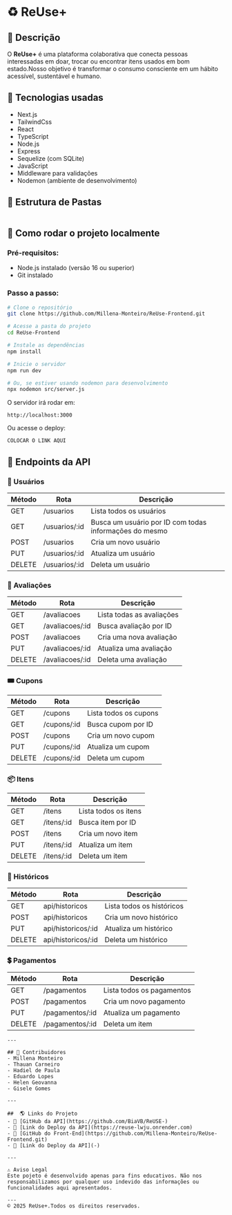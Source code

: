 # ♻️ ReUse+

## 📜 Descrição
O **ReUse+** é uma plataforma colaborativa que conecta pessoas interessadas em doar, trocar ou encontrar itens usados em bom estado.Nosso objetivo é transformar o consumo consciente em um hábito acessível, sustentável e humano.

## 🚀 Tecnologias usadas
- Next.js
- TailwindCss
- React
- TypeScript
- Node.js
- Express
- Sequelize (com SQLite)
- JavaScript
- Middleware para validações
- Nodemon (ambiente de desenvolvimento)



## 📁 Estrutura de Pastas
```

```

## 🔧 Como rodar o projeto localmente
### Pré-requisitos:
- Node.js instalado (versão 16 ou superior)
- Git instalado

### Passo a passo:
```bash
# Clone o repositório
git clone https://github.com/Millena-Monteiro/ReUse-Frontend.git

# Acesse a pasta do projeto
cd ReUse-Frontend

# Instale as dependências
npm install

# Inicie o servidor
npm run dev 

# Ou, se estiver usando nodemon para desenvolvimento
npx nodemon src/server.js
```

O servidor irá rodar em:
```
http://localhost:3000
```
Ou acesse o deploy:
```
COLOCAR O LINK AQUI
```

## 🔗 Endpoints da API

### 👤 Usuários
| Método | Rota                                | Descrição                              |
|--------|--------------------------------------|-----------------------------------------|
| GET    | /usuarios                            | Lista todos os usuários                 |
| GET    | /usuarios/:id                        | Busca um usuário por ID com todas informações do mesmo                |
| POST   | /usuarios                             | Cria um novo usuário                    |
| PUT    | /usuarios/:id                         | Atualiza um usuário                     |
| DELETE | /usuarios/:id                         | Deleta um usuário                       |

### 📝 Avaliações
| Método | Rota | Descrição |
|--------|------|-----------|
| GET | /avaliacoes | Lista todas as avaliações |
| GET | /avaliacoes/:id | Busca avaliação por ID |
| POST | /avaliacoes | Cria uma nova avaliação |
| PUT | /avaliacoes/:id | Atualiza uma avaliação |
| DELETE | /avaliacoes/:id | Deleta uma avaliação |

### 🎟️ Cupons
| Método | Rota | Descrição |
|--------|------|-----------|
| GET | /cupons | Lista todos os cupons |
| GET | /cupons/:id | Busca cupom por ID |
| POST | /cupons | Cria um novo cupom |
| PUT | /cupons/:id | Atualiza um cupom |
| DELETE | /cupons/:id | Deleta um cupom |

### 📦 Itens
| Método | Rota | Descrição |
|--------|------|-----------|
| GET | /itens | Lista todos os itens |
| GET | /itens/:id | Busca item por ID |
| POST | /itens | Cria um novo item |
| PUT | /itens/:id | Atualiza um item |
| DELETE | /itens/:id | Deleta um item |

### 📜 Históricos
| Método | Rota | Descrição |
|--------|------|-----------|
| GET | api/historicos | Lista todos os históricos |
| POST | api/historicos | Cria um novo histórico |
| PUT | api/historicos/:id | Atualiza um histórico |
| DELETE | api/historicos/:id | Deleta um histórico |

###  💲 Pagamentos
| Método | Rota | Descrição |
|--------|------|-----------|
| GET | /pagamentos | Lista todos os pagamentos |
| POST | /pagamentos | Cria um novo pagamento |
| PUT | /pagamentos/:id | Atualiza um pagamento |
| DELETE | /pagamentos/:id | Deleta um item |

```
---

## 👥 Contribuidores
- Millena Monteiro
- Thauan Carneiro
- Hadiel de Paula
- Eduardo Lopes
- Helen Geovanna
- Gisele Gomes

---

##  🌎 Links do Projeto
- 🔗 [GitHub da API](https://github.com/BiaVB/ReUSE-)
- 🔗 [Link do Deploy da API](https://reuse-lwju.onrender.com)
- 🔗 [GitHub do Front-End](https://github.com/Millena-Monteiro/ReUse-Frontend.git)
- 🔗 [Link do Deploy da API](-)

---

⚠️ Aviso Legal
Este pojeto é desenvolvido apenas para fins educativos. Não nos responsabilizamos por qualquer uso indevido das informações ou funcionalidades aqui apresentados.

---
© 2025 ReUse+.Todos os direitos reservados.
